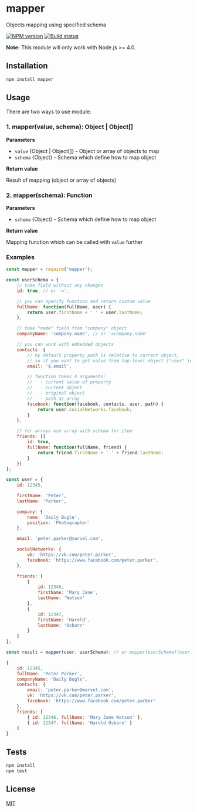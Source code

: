 # mapper

Objects mapping using specified schema

[![NPM version](https://img.shields.io/npm/v/mymapper.svg)](https://npmjs.org/package/mymapper)
[![Build status](https://img.shields.io/travis/Jokero/mymapper.svg)](https://travis-ci.org/Jokero/mymapper)

**Note:** This module will only work with Node.js >= 4.0.

## Installation

```sh
npm install mapper
```

## Usage

There are two ways to use module:

### 1. mapper(value, schema): Object | Object[]

**Parameters**

* `value` {Object | Object[]} - Object or array of objects to map
* `schema` {Object} - Schema which define how to map object

**Return value**

Result of mapping (object or array of objects)

### 2. mapper(schema): Function

**Parameters**

* `schema` {Object} - Schema which define how to map object

**Return value**

Mapping function which can be called with `value` further

### Examples

```js
const mapper = require('mapper');

const userSchema = {
    // take field without any changes
    id: true, // or '=',

    // you can specify function and return custom value
    fullName: function(fullName, user) {
        return user.firstName + ' ' + user.lastName;
    },

    // take "name" field from "company" object
    companyName: 'company.name', // or '=company.name'

    // you can work with embedded objects
    contacts: {
        // by default property path is relative to current object,
        // so if you want to get value from top-level object ("user" in example) use "$"
        email: '$.email',

        // function takes 4 arguments:
        //   - current value of property
        //   - current object
        //   - original object
        //   - path as array
        facebook: function(facebook, contacts, user, path) {
            return user.socialNetworks.facebook;
        }
    },

    // for arrays use array with schema for item
    friends: [{
        id: true,
        fullName: function(fullName, friend) {
            return friend.firstName + ' ' + friend.lastName;
        }
    }]
};

const user = {
    id: 12345,

    firstName: 'Peter',
    lastName: 'Parker',

    company: {
        name: 'Daily Bugle',
        position: 'Photographer'
    },

    email: 'peter.parker@marvel.com',

    socialNetworks: {
        vk: 'https://vk.com/peter.parker',
        facebook: 'https://www.facebook.com/peter.parker',
    },

    friends: [
        {
            id: 12346,
            firstName: 'Mary Jane',
            lastName: 'Watson'
        },
        {
            id: 12347,
            firstName: 'Harold',
            lastName: 'Osborn'
        }
    ]
};

const result = mapper(user, userSchema); // or mapper(userSchema)(user)

{
    id: 12345,
    fullName: 'Peter Parker',
    companyName: 'Daily Bugle',
    contacts: {
        email: 'peter.parker@marvel.com',
        vk: 'https://vk.com/peter.parker',
        facebook: 'https://www.facebook.com/peter.parker'
    },
    friends: [
        { id: 12346, fullName: 'Mary Jane Watson' },
        { id: 12347, fullName: 'Harold Osborn' }
    ]
}
```

## Tests

```sh
npm install
npm test
```

## License

[MIT](LICENSE)